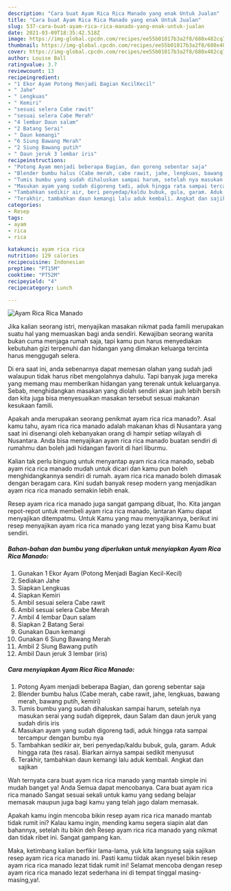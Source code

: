 ```yaml
---
description: "Cara buat Ayam Rica Rica Manado yang enak Untuk Jualan"
title: "Cara buat Ayam Rica Rica Manado yang enak Untuk Jualan"
slug: 537-cara-buat-ayam-rica-rica-manado-yang-enak-untuk-jualan
date: 2021-03-09T18:35:42.518Z
image: https://img-global.cpcdn.com/recipes/ee55b01017b3a2f8/680x482cq70/ayam-rica-rica-manado-foto-resep-utama.jpg
thumbnail: https://img-global.cpcdn.com/recipes/ee55b01017b3a2f8/680x482cq70/ayam-rica-rica-manado-foto-resep-utama.jpg
cover: https://img-global.cpcdn.com/recipes/ee55b01017b3a2f8/680x482cq70/ayam-rica-rica-manado-foto-resep-utama.jpg
author: Louise Ball
ratingvalue: 3.7
reviewcount: 13
recipeingredient:
- "1 Ekor Ayam Potong Menjadi Bagian KecilKecil"
- " Jahe"
- " Lengkuas"
- " Kemiri"
- "sesuai selera Cabe rawit"
- "sesuai selera Cabe Merah"
- "4 lembar Daun salam"
- "2 Batang Serai"
- " Daun kemangi"
- "6 Siung Bawang Merah"
- "2 Siung Bawang putih"
- " Daun jeruk 3 lembar iris"
recipeinstructions:
- "Potong Ayam menjadi beberapa Bagian, dan goreng sebentar saja"
- "Blender bumbu halus (Cabe merah, cabe rawit, jahe, lengkuas, bawang merah, bawang putih, kemiri)"
- "Tumis bumbu yang sudah dihaluskan sampai harum, setelah nya masukan serai yang sudah digeprek, daun Salam dan daun jeruk yang sudah diris iris"
- "Masukan ayam yang sudah digoreng tadi, aduk hingga rata sampai tercampur dengan bumbu nya"
- "Tambahkan sedikir air, beri penyedap/kaldu bubuk, gula, garam. Aduk hingga rata (tes rasa). Biarkan airnya sampai sedikit menyusut"
- "Terakhir, tambahkan daun kemangi lalu aduk kembali. Angkat dan sajikan"
categories:
- Resep
tags:
- ayam
- rica
- rica

katakunci: ayam rica rica 
nutrition: 129 calories
recipecuisine: Indonesian
preptime: "PT15M"
cooktime: "PT52M"
recipeyield: "4"
recipecategory: Lunch

---
```



![Ayam Rica Rica Manado](https://img-global.cpcdn.com/recipes/ee55b01017b3a2f8/680x482cq70/ayam-rica-rica-manado-foto-resep-utama.jpg)

Jika kalian seorang istri, menyajikan masakan nikmat pada famili merupakan suatu hal yang memuaskan bagi anda sendiri. Kewajiban seorang  wanita bukan cuma menjaga rumah saja, tapi kamu pun harus menyediakan kebutuhan gizi terpenuhi dan hidangan yang dimakan keluarga tercinta harus menggugah selera.

Di era  saat ini, anda sebenarnya dapat memesan olahan yang sudah jadi walaupun tidak harus ribet mengolahnya dahulu. Tapi banyak juga mereka yang memang mau memberikan hidangan yang terenak untuk keluarganya. Sebab, menghidangkan masakan yang diolah sendiri akan jauh lebih bersih dan kita juga bisa menyesuaikan masakan tersebut sesuai makanan kesukaan famili. 



Apakah anda merupakan seorang penikmat ayam rica rica manado?. Asal kamu tahu, ayam rica rica manado adalah makanan khas di Nusantara yang saat ini disenangi oleh kebanyakan orang di hampir setiap wilayah di Nusantara. Anda bisa menyajikan ayam rica rica manado buatan sendiri di rumahmu dan boleh jadi hidangan favorit di hari liburmu.

Kalian tak perlu bingung untuk menyantap ayam rica rica manado, sebab ayam rica rica manado mudah untuk dicari dan kamu pun boleh menghidangkannya sendiri di rumah. ayam rica rica manado boleh dimasak dengan beragam cara. Kini sudah banyak resep modern yang menjadikan ayam rica rica manado semakin lebih enak.

Resep ayam rica rica manado juga sangat gampang dibuat, lho. Kita jangan repot-repot untuk membeli ayam rica rica manado, lantaran Kamu dapat menyajikan ditempatmu. Untuk Kamu yang mau menyajikannya, berikut ini resep menyajikan ayam rica rica manado yang lezat yang bisa Kamu buat sendiri.

<!--inarticleads1-->

##### Bahan-bahan dan bumbu yang diperlukan untuk menyiapkan Ayam Rica Rica Manado:

1. Gunakan 1 Ekor Ayam (Potong Menjadi Bagian Kecil-Kecil)
1. Sediakan  Jahe
1. Siapkan  Lengkuas
1. Siapkan  Kemiri
1. Ambil sesuai selera Cabe rawit
1. Ambil sesuai selera Cabe Merah
1. Ambil 4 lembar Daun salam
1. Siapkan 2 Batang Serai
1. Gunakan  Daun kemangi
1. Gunakan 6 Siung Bawang Merah
1. Ambil 2 Siung Bawang putih
1. Ambil  Daun jeruk 3 lembar (iris)




<!--inarticleads2-->

##### Cara menyiapkan Ayam Rica Rica Manado:

1. Potong Ayam menjadi beberapa Bagian, dan goreng sebentar saja
1. Blender bumbu halus (Cabe merah, cabe rawit, jahe, lengkuas, bawang merah, bawang putih, kemiri)
1. Tumis bumbu yang sudah dihaluskan sampai harum, setelah nya masukan serai yang sudah digeprek, daun Salam dan daun jeruk yang sudah diris iris
1. Masukan ayam yang sudah digoreng tadi, aduk hingga rata sampai tercampur dengan bumbu nya
1. Tambahkan sedikir air, beri penyedap/kaldu bubuk, gula, garam. Aduk hingga rata (tes rasa). Biarkan airnya sampai sedikit menyusut
1. Terakhir, tambahkan daun kemangi lalu aduk kembali. Angkat dan sajikan




Wah ternyata cara buat ayam rica rica manado yang mantab simple ini mudah banget ya! Anda Semua dapat mencobanya. Cara buat ayam rica rica manado Sangat sesuai sekali untuk kamu yang sedang belajar memasak maupun juga bagi kamu yang telah jago dalam memasak.

Apakah kamu ingin mencoba bikin resep ayam rica rica manado mantab tidak rumit ini? Kalau kamu ingin, mending kamu segera siapin alat dan bahannya, setelah itu bikin deh Resep ayam rica rica manado yang nikmat dan tidak ribet ini. Sangat gampang kan. 

Maka, ketimbang kalian berfikir lama-lama, yuk kita langsung saja sajikan resep ayam rica rica manado ini. Pasti kamu tiidak akan nyesel bikin resep ayam rica rica manado lezat tidak rumit ini! Selamat mencoba dengan resep ayam rica rica manado lezat sederhana ini di tempat tinggal masing-masing,ya!.

